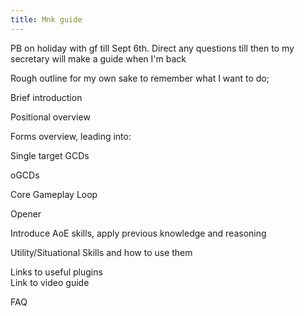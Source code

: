 ```yaml
---
title: Mnk guide
---
```

PB on holiday with gf till Sept 6th. Direct any questions till then to my secretary will make a guide when I'm back



Rough outline for my own sake to remember what I want to do;



Brief introduction

Positional overview

Forms overview, leading into:

Single target GCDs

oGCDs

Core Gameplay Loop

Opener

Introduce AoE skills, apply previous knowledge and reasoning

Utility/Situational Skills and how to use them

Links to useful plugins\
Link to video guide

FAQ